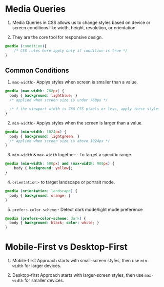 # Media Queries

1. Media Queries in CSS allows us to change styles based on device or screen conditions like width, height, resolution, or orientation.

2. They are the core tool for responsive design.

```CSS
@media (condition){
    /* CSS rules here apply only if condition is true */
}
```
## Common Conditions

1. `max-width`:- Applys styles when screen is smaller than a value.

```CSS
@media (max-width: 768px) {
  body { background: lightblue; }
  /* applied when screen size is under 768px */

  /* f the viewport width is 768 CSS pixels or less, apply these styles" — regardless of whether it’s a phone, tablet, or a small window on a desktop. */
}
```

2. `min-width`:- Applys styles when the screen is larger than a value.

```CSS
@media (min-width: 1024px) {
  body { background: lightgreen; }
  /* applied when screen size is above 1024px */
}
```

3. `min-width` & `max-width` together:- To target a specific range.

```CSS
@media (min-width: 600px) and (max-width: 900px) {
    body { background: yellow};
}
```

4. `orientation`:- to target landscape or portrait mode.

```CSS
@media (orientation: landscape) {
  body { background: orange; }
}
```

5. `prefers-color-scheme`:- Detect dark mode/light mode preference

```CSS
@media (prefers-color-scheme: dark) {
  body { background: black; color: white; }
}
```

# Mobile-First vs Desktop-First

1. Mobile-first Approach starts with small-screen styles, then use `min-width` for larger devices.

2. Desktop-first Approach starts with larger-screen styles, then use `max-width` for smaller devices.